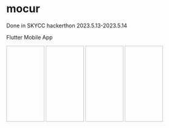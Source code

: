 # mocur
Done in SKYCC hackerthon 2023.5.13-2023.5.14

Flutter Mobile App

<img scr="https://github.com/ChoChoMinSeo/mocurMob/assets/120074890/4e97be6d-8d0e-4471-b155-438f7c80ca78" width="100" height="200"/> <img scr="./images/Screenshot_1684011005.png" width="100" height="200"> <img scr="./images/Screenshot_1683985812.png" width="100" height="200"> <img scr="./images/Screenshot_1684011170.png" width="100" height="200"> 
